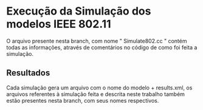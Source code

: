# Execução da Simulação dos modelos IEEE 802.11
O arquivo presente nesta branch, com nome " Simulate802.cc " contém todas as informações, através de comentários no código de como foi feita a simulação.

## Resultados
Cada simulação gera um arquivo com o nome do modelo + results.xml, os arquivos referentes à simulação feita e descrita neste trabalho também estão presentes nesta branch, com seus nomes respectivos.
